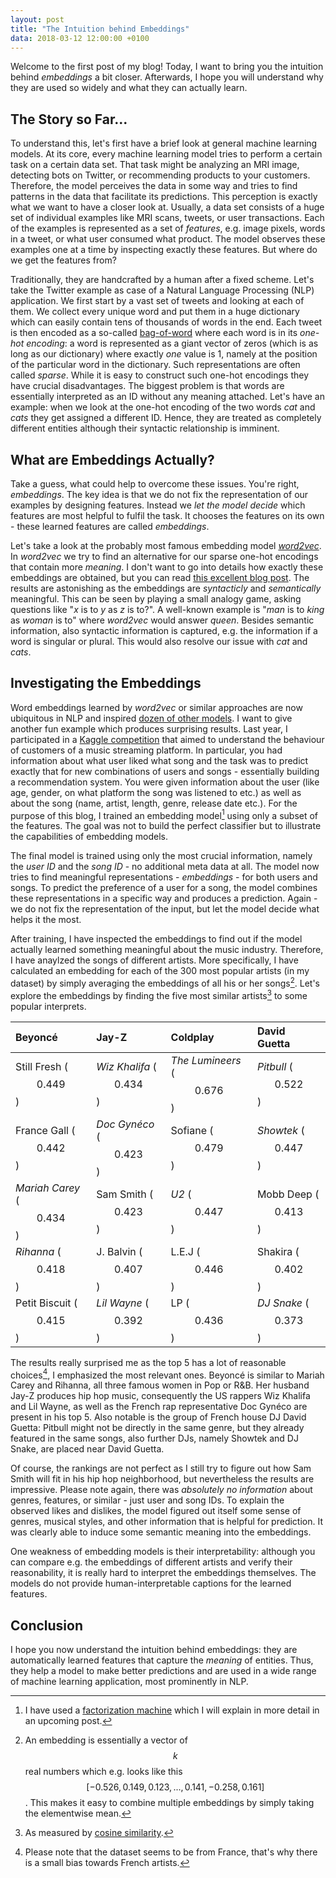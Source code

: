 ```yaml
---
layout: post
title: "The Intuition behind Embeddings"
data: 2018-03-12 12:00:00 +0100
---
```

Welcome to the first post of my blog! Today, I want to bring you the intuition behind *embeddings* a bit closer. Afterwards, I hope you will understand why they are used so widely and what they can actually learn.

## The Story so Far...

To understand this, let's first have a brief look at general machine learning models. At its core, every machine learning model tries to perform a certain task on a certain data set. That task might be analyzing an MRI image, detecting bots on Twitter, or recommending products to your customers. Therefore, the model perceives the data in some way and tries to find patterns in the data that facilitate its predictions. This perception is exactly what we want to have a closer look at. Usually, a data set consists of a huge set of individual examples like MRI scans, tweets, or user transactions. Each of the examples is represented as a set of *features*, e.g. image pixels, words in a tweet, or what user consumed what product. The model observes these examples one at a time by inspecting exactly these features. But where do we get the features from?

Traditionally, they are handcrafted by a human after a fixed scheme. Let's take the Twitter example as case of a Natural Language Processing (NLP) application. We first start by a vast set of tweets and looking at each of them. We collect every unique word and put them in a huge dictionary which can easily contain tens of thousands of words in the end. Each tweet is then encoded as a so-called [bag-of-word](https://en.wikipedia.org/wiki/Bag-of-words_model) where each word is in its *one-hot encoding*: a word is represented as a giant vector of zeros (which is as long as our dictionary) where exactly *one* value is 1, namely at the position of the particular word in the dictionary. Such representations are often called *sparse*. While it is easy to construct such one-hot encodings they have crucial disadvantages. The biggest problem is that words are essentially interpreted as an ID without any meaning attached. Let's have an example: when we look at the one-hot encoding of the two words *cat* and *cats* they get assigned a different ID. Hence, they are treated as completely different entities although their syntactic relationship is imminent.

## What are Embeddings Actually?

Take a guess, what could help to overcome these issues. You're right, *embeddings*. The key idea is that we do not fix the representation of our examples by designing features. Instead we *let the model decide* which features are most helpful to fulfil the task. It chooses the features on its own - these learned features are called *embeddings*.

Let's take a look at the probably most famous embedding model [*word2vec*](https://arxiv.org/abs/1301.3781). In *word2vec* we try to find an alternative for our sparse one-hot encodings that contain more *meaning*. I don't want to go into details how exactly these embeddings are obtained, but you can read [this excellent blog post](http://www.deeplearningweekly.com/blog/demystifying-word2vec). The results are astonishing as the embeddings are *syntacticly* and *semantically* meaningful. This can be seen by playing a small analogy game, asking questions like "*x* is to *y* as *z* is to?". A well-known example is "*man* is to *king* as *woman* is to" where *word2vec* would answer *queen*. Besides semantic information, also syntactic information is captured, e.g. the information if a word is singular or plural. This would also resolve our issue with *cat* and *cats*.

## Investigating the Embeddings

Word embeddings learned by *word2vec* or similar approaches are now ubiquitous in NLP and inspired [dozen of other models](https://gist.github.com/nzw0301/333afc00bd508501268fa7bf40cafe4e). I want to give another fun example which produces surprising results. Last year, I participated in a [Kaggle competition](https://www.kaggle.com/c/dsg17-online-phase) that aimed to understand the behaviour of customers of a music streaming platform. In particular, you had information about what user liked what song and the task was to predict exactly that for new combinations of users and songs - essentially building a recommendation system. You were given information about the user (like age, gender, on what platform the song was listened to etc.) as well as about the song (name, artist, length, genre, release date etc.). For the purpose of this blog, I trained an embedding model[^1] using only a subset of the features. The goal was not to build the perfect classifier but to illustrate the capabilities of embedding models.

The final model is trained using only the most crucial information, namely the *user ID* and the *song ID* - no additional meta data at all. The model now tries to find meaningful representations - *embeddings* - for both users and songs. To predict the preference of a user for a song, the model combines these representations in a specific way and produces a prediction. Again - we do not fix the representation of the input, but let the model decide what helps it the most.

After training, I have inspected the embeddings to find out if the model actually learned something meaningful about the music industry. Therefore, I have anaylzed the songs of different artists. More specifically, I have calculated an embedding for each of the 300 most popular artists (in my dataset) by simply averaging the embeddings of all his or her songs[^2]. Let's explore the embeddings by finding the five most similar artists[^3] to some popular interprets.

| Beyoncé                    | Jay-Z                     | Coldplay                    | David Guetta           |
|:---------------------------|:--------------------------|:----------------------------|:-----------------------|
| Still Fresh ($$0.449$$)    | *Wiz Khalifa* ($$0.434$$) | *The Lumineers* ($$0.676$$) | *Pitbull* ($$0.522$$)  |
| France Gall ($$0.442$$)    | *Doc Gynéco* ($$0.423$$)  | Sofiane ($$0.479$$)         | *Showtek* ($$0.447$$)  |
| *Mariah Carey* ($$0.434$$) | Sam Smith ($$0.423$$)     | *U2* ($$0.447$$)            | Mobb Deep ($$0.413$$)  |
| *Rihanna* ($$0.418$$)      | J. Balvin ($$0.407$$)     | L.E.J ($$0.446$$)           | Shakira ($$0.402$$)    |
| Petit Biscuit ($$0.415$$)  | *Lil Wayne* ($$0.392$$)   | LP ($$0.436$$)              | *DJ Snake* ($$0.373$$) |

The results really surprised me as the top 5 has a lot of reasonable choices[^4], I emphasized the most relevant ones. Beyoncé is similar to Mariah Carey and Rihanna, all three famous women in Pop or R&B. Her husband Jay-Z produces hip hop music, consequently the US rappers Wiz Khalifa and Lil Wayne, as well as the French rap representative Doc Gynéco are present in his top 5. Also notable is the group of French house DJ David Guetta: Pitbull might not be directly in the same genre, but they already featured in the same songs, also further DJs, namely Showtek and DJ Snake, are placed near David Guetta.

Of course, the rankings are not perfect as I still try to figure out how Sam Smith will fit in his hip hop neighborhood, but nevertheless the results are impressive. Please note again, there was *absolutely no information* about genres, features, or similar - just user and song IDs. To explain the observed likes and dislikes, the model figured out itself some sense of genres, musical styles, and other information that is helpful for prediction. It was clearly able to induce some semantic meaning into the embeddings.

One weakness of embedding models is their interpretability: although you can compare e.g. the embeddings of different artists and verify their reasonability, it is really hard to interpret the embeddings themselves. The models do not provide human-interpretable captions for the learned features.

## Conclusion

I hope you now understand the intuition behind embeddings: they are automatically learned features that capture the *meaning* of entities. Thus, they help a model to make better predictions and are used in a wide range of machine learning application, most prominently in NLP.

[^1]: I have used a [factorization machine](http://ieeexplore.ieee.org/abstract/document/5694074/) which I will explain in more detail in an upcoming post.
[^2]: An embedding is essentially a vector of $$k$$ real numbers which e.g. looks like this $$[-0.526, 0.149, 0.123, ..., 0.141, -0.258, 0.161]$$. This makes it easy to combine multiple embeddings by simply taking the elementwise mean.
[^3]: As measured by [cosine similarity](https://en.wikipedia.org/wiki/Cosine_similarity).
[^4]: Please note that the dataset seems to be from France, that's why there is a small bias towards French artists.